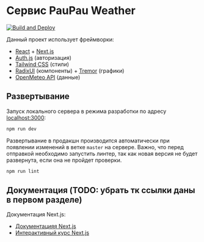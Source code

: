 # Сервис PauPau Weather
[![Build and Deploy](https://github.com/paupau-weather/frontend/actions/workflows/build_deploy_on_master_push_workflow.yaml/badge.svg)](https://github.com/paupau-weather/frontend/actions/workflows/build_deploy_on_master_push_workflow.yaml)

Данный проект использует фреймворки:
- [React](https://react.dev/) + [Next.js](https://nextjs.org)
- [Auth.js](https://authjs.dev/) (авторизация)
- [Tailwind CSS](https://tailwindcss.com/) (стили)
- [RadixUI](https://www.radix-ui.com/) (компоненты) + [Tremor](https://tremor.so/) (графики)
- [OpenMeteo API](https://open-meteo.com/) (данные)

## Развертывание

Запуск локального сервера в режима разработки по адресу [localhost:3000](http://localhost:3000):

```bash
npm run dev
```

Развертывание в продакшн производится автоматически при появлении изменений в ветке `master` на сервере.
Важно, что перед отправкой необходимо запустить линтер, так как новая версия не будет развернута, если она не пройдет проверки.

```bash
npm run lint
```

## Документация (TODO: убрать тк ссылки даны в первом разделе)

Документация Next.js:
- [Документацияя Next.js](https://nextjs.org/docs)
- [Интерактивный курс Next.js](https://nextjs.org/learn)
